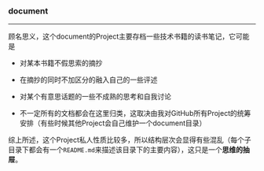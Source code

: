 ### document ###
----------------------

顾名思义，这个document的Project主要存档一些技术书籍的读书笔记，它可能是

- 对某本书籍不假思索的摘抄

- 在摘抄的同时不加区分的融入自己的一些评述

- 对某个有意思话题的一些不成熟的思考和自我讨论

- 不一定所有的文档都会在这里归类，这取决由我对GitHub所有Project的统筹安排（有些时候其他Project会自己维护一个document目录）


综上所述，这个Project私人性质比较多，所以结构层次会显得有些混乱（每个子目录下都会有一个`README.md`来描述该目录下的主要内容），这只是一个**思维的抽屉**。



